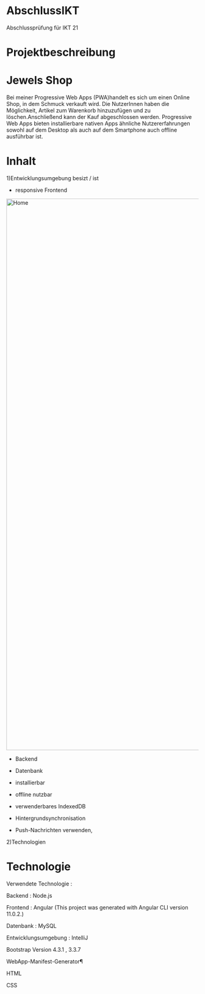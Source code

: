 # AbschlussIKT
Abschlussprüfung für IKT 21

# Projektbeschreibung
# Jewels Shop
Bei meiner Progressive Web Apps (PWA)handelt es sich um einen Online Shop, in dem Schmuck verkauft wird. Die NutzerInnen haben die Möglichkeit, Artikel zum Warenkorb hinzuzufügen und zu löschen.Anschließend kann der Kauf abgeschlossen werden. Progressive Web Apps bieten installierbare nativen Apps ähnliche Nutzererfahrungen sowohl auf dem Desktop als auch auf dem Smartphone auch offline ausführbar ist. 

# Inhalt
1)Entwicklungsumgebung besizt / ist

* responsive Frontend 

<img width="1440" alt="Home" src="https://user-images.githubusercontent.com/66748601/139410009-045d9b49-6acb-4069-93b1-92a885df1886.png">

* Backend 

* Datenbank

* installierbar 

* offline nutzbar 

* verwenderbares IndexedDB

* Hintergrundsynchronisation 

* Push-Nachrichten verwenden,

2)Technologien

# Technologie
Verwendete Technologie :

Backend : Node.js

Frontend : Angular (This project was generated with Angular CLI version 11.0.2.)

Datenbank : MySQL

Entwicklungsumgebung : IntelliJ

Bootstrap Version 4.3.1 , 3.3.7

WebApp-Manifest-Generator¶

HTML

CSS



